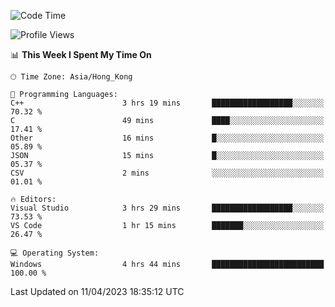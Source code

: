 <!--START_SECTION:waka-->
![Code Time](http://img.shields.io/badge/Code%20Time-46%20hrs%2010%20mins-blue)

![Profile Views](http://img.shields.io/badge/Profile%20Views-1-blue)

📊 **This Week I Spent My Time On** 

```text
🕑︎ Time Zone: Asia/Hong_Kong

💬 Programming Languages: 
C++                      3 hrs 19 mins       ██████████████████░░░░░░░   70.32 % 
C                        49 mins             ████░░░░░░░░░░░░░░░░░░░░░   17.41 % 
Other                    16 mins             █░░░░░░░░░░░░░░░░░░░░░░░░   05.89 % 
JSON                     15 mins             █░░░░░░░░░░░░░░░░░░░░░░░░   05.37 % 
CSV                      2 mins              ░░░░░░░░░░░░░░░░░░░░░░░░░   01.01 % 

🔥 Editors: 
Visual Studio            3 hrs 29 mins       ██████████████████░░░░░░░   73.53 % 
VS Code                  1 hr 15 mins        ███████░░░░░░░░░░░░░░░░░░   26.47 % 

💻 Operating System: 
Windows                  4 hrs 44 mins       █████████████████████████   100.00 % 
```


 Last Updated on 11/04/2023 18:35:12 UTC
<!--END_SECTION:waka-->

